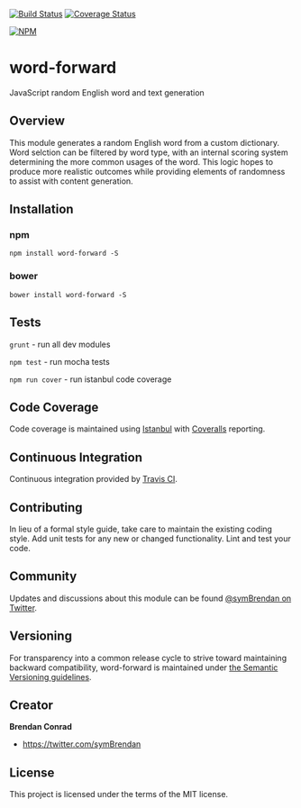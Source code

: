 [![Build Status](https://travis-ci.org/brencon/word-forward.svg?branch=master)](https://travis-ci.org/brencon/word-forward) [![Coverage Status](https://coveralls.io/repos/brencon/word-forward/badge.svg?branch=master&service=github)](https://coveralls.io/github/brencon/word-forward?branch=master)

[![NPM](https://nodei.co/npm/word-forward.png)](https://nodei.co/npm/word-forward/)

# word-forward
JavaScript random English word and text generation

## Overview
This module generates a random English word from a custom dictionary. Word selction can be filtered by word type, with an internal scoring system determining the more common usages of the word. This logic hopes to produce more realistic outcomes while providing elements of randomness to assist with content generation.

## Installation

### npm
`npm install word-forward -S`

### bower
`bower install word-forward -S`

## Tests
`grunt` - run all dev modules

`npm test` - run mocha tests

`npm run cover` - run istanbul code coverage

## Code Coverage
Code coverage is maintained using [Istanbul](http://gotwarlost.github.io/istanbul/) with [Coveralls](https://coveralls.io) reporting.

## Continuous Integration
Continuous integration provided by [Travis CI](https://travis-ci.org).

## Contributing
In lieu of a formal style guide, take care to maintain the existing coding style. Add unit tests for any new or changed functionality. Lint and test your code.

## Community
Updates and discussions about this module can be found [@symBrendan on Twitter](https://twitter.com/symBrendan).

## Versioning
For transparency into a common release cycle to strive toward maintaining backward compatibility, word-forward is maintained under [the Semantic Versioning guidelines](http://semver.org/).

## Creator

**Brendan Conrad**

- <https://twitter.com/symBrendan>

## License
This project is licensed under the terms of the MIT license.
